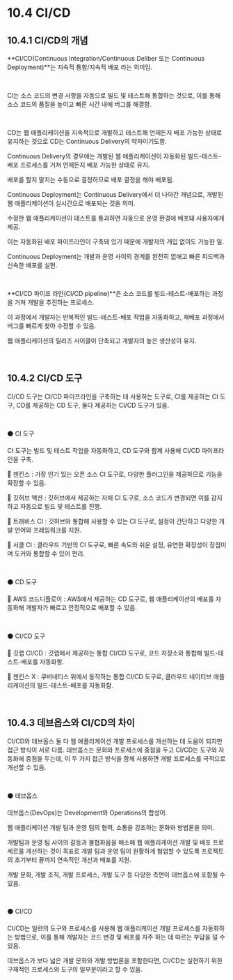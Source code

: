 # 10.4 CI/CD

## 10.4.1 CI/CD의 개념

**CI/CD(Continuous Integration/Continuous Deliber 또는 Continuous Deployment)**는 지속적 통합/지속적 배포 라는 의미임.

<br />

CI는 소스 코드의 변경 사항을 자동으로 빌드 및 테스트해 통합하는 것으로, 이를 통해 소스 코드의 품질을 높이고 빠른 시간 내에 버그를 해결함.

<br />

CD는 웹 애플리케이션을 지속적으로 개발하고 테스트해 언제든지 배포 가능한 상태로 유지하는 것으로 CD는 Continuous Delivery의 약자이기도함.

Continuous Delivery의 경우에는 개발된 웹 애플리케이션이 자동화된 빌드-테스트-배포 프로세스를 거쳐 언제든지 배포 가능한 상태로 유지.

배포를 할지 말지는 수동으로 결정하므로 배포 결정을 해야 배포됨.

Continuous Deployment는 Continuous Delivery에서 더 나아간 개념으로, 개발된 웹 애플리케이션이 실시간으로 배포되는 것을 의미.

수정한 웹 애플리케이션이 테스트를 통과하면 자동으로 운영 환경에 배포돼 사용자에게 제공.

이는 자동화된 배포 파이프라인이 구축돼 있기 때문에 개발자의 개입 없이도 가능한 일.

Continuous Deployment는 개발과 운영 사이의 경계를 완전히 없애고 빠른 피드백과 신속한 배포를 실현.

<br />

**CI/CD 파이프 라인(CI/CD pipeline)**은 소스 코드를 빌드-테스트-배포하는 과정을 거쳐 개발을 추진하는 프로세스.

이 과정에서 개발자는 반복적인 빌드-테스트-배포 작업을 자동화하고, 재배포 과정에서 버그를 빠르게 찾아 수정할 수 있음.

웹 애플리케이션의 릴리즈 사이클이 단축되고 개발자의 높은 생산성이 유지.

<br />

## 10.4.2 CI/CD 도구

CI/CD 도구는 CI/CD 파이프라인을 구축하는 데 사용하는 도구로, CI를 제공하는 CI 도구, CD를 제공하는 CD 도구, 둘다 제공하는 CI/CD 도구가 있음.

<br />

:black_circle: CI 도구

CI 도구는 빌드 및 테스트 작업을 자동화하고, CD 도구와 함께 사용해 CI/CD 파이프라인을 구축.

:small_blue_diamond: 젠킨스 : 가장 인기 있는 오픈 소스 CI 도구로, 다양한 플러그인을 제공하므로 기능을 확장할 수 있음.

:small_blue_diamond: 깃허브 액션 : 깃허브에서 제공하는 자체 CI 도구로, 소스 코드가 변경되면 이를 감지하고 자동으로 빌드 및 테스트를 진행.

:small_blue_diamond: 트래비스 CI : 깃허브와 통합해 사용할 수 있는 CI 도구로, 설정이 간단하고 다양한 개발 언어와 프레임워크를 지원.

:small_blue_diamond: 서클 CI : 클라우드 기반의 CI 도구로, 빠른 속도와 쉬운 설정, 유연한 확장성이 장점이며 도커와 통합할 수 있어 편리.

<br />

:black_circle: CD 도구

:small_blue_diamond: AWS 코드디플로이 : AWS에서 제공하는 CD 도구로, 웹 애플리케이션의 배포를 자동화해 개발자가 빠르고 안정적으로 배포할 수 있음.

<br />

:black_circle: CI/CD 도구

:small_blue_diamond: 깃랩 CI/CD : 깃랩에서 제공하는 통합 CI/CD 도구로, 코드 저장소와 통합해 빌드-테스트-배포를 자동화함.

:small_blue_diamond: 젠킨스 X : 쿠버네티스 위에서 동작하는 통합 CI/CD 도구로, 클라우드 네이티브 애플리케이션의 빌드-테스트-배포를 자동화함.

<br />

## 10.4.3 데브옵스와 CI/CD의 차이

CI/CD와 데브옵스 둘 다 웹 애플리케이션 개발 프로세스를 개선하는 데 도움이 되지만 접근 방식이 서로 다름. 데브옵스는 문화와 프로세스에 중점을 두고 CI/CD는 도구와 자동화에 중점을 두는데, 이 두 가지 접근 방식을 함께 사용하면 개발 프로세스를 극적으로 개선할 수 있음.

<br />

:black_circle: 데브옵스

데브옵스(DevOps)는 Development와 Operations의 합성어.

웹 애플리케이션 개발 팀과 운영 팀의 협력, 소통을 강조하는 문화와 방법론을 의미.

개발팀과 운영 팀 사이의 갈등과 불협화음을 해소해 웹 애플리케이션 개발 및 배포 프로세르를 개선하는 것이 목표로 개발 팀과 운영 팀이 원활하게 협업할 수 있도록 프로젝트의 초기부터 끝까지 연속적인 개선과 배포를 지원.

개발 문화, 개발 조직, 개발 프로세스, 개발 도구 등 다양한 측면이 데브옵스에 포함될 수 있음.

<br />

:black_circle: CI/CD

CI/CD는 일련의 도구와 프로세스를 사용해 웹 애플리케이션 개발 프로세스를 자동화하는 방법으로, 이를 통해 개발자는 코드 변경 및 배포를 자주 하는 데 따르는 부담을 덜 수 있음.

데브옵스가 보다 넓은 개발 문화와 개발 방법론을 포함한다면, CI/CD는 실현하기 위한 구체적인 프로세스와 도구의 일부분이라고 할 수 있음.


